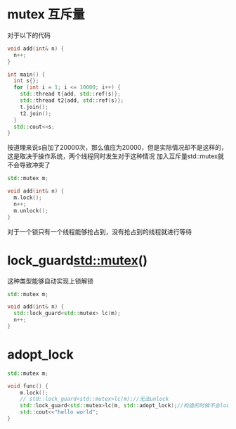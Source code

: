 # mutex 互斥量
对于以下的代码
```cpp
void add(int& n) {
  n++;
}

int main() {
  int s{};
  for (int i = 1; i <= 10000; i++) {
    std::thread t{add, std::ref(s)};
    std::thread t2{add, std::ref(s)};
    t.join();
    t2.join();
  }
  std::cout<<s;
}
```
按道理来说s自加了20000次，那么值应为20000，但是实际情况却不是这样的，这是取决于操作系统，两个线程同时发生对于这种情况
加入互斥量std::mutex就不会导致冲突了
```cpp
std::mutex m;

void add(int& n) {
  m.lock();
  n++;
  m.unlock();
}
```
对于一个锁只有一个线程能够抢占到，没有抢占到的线程就进行等待
# lock_guard<std::mutex>()
这种类型能够自动实现上锁解锁
```cpp
std::mutex m;

void add(int& n) {
  std::lock_guard<std::mutex> lc(m);
  n++;
}


```

# adopt_lock
```cpp
std::mutex m;

void func() {
    m.lock();
    // std::lock_guard<std::mutex>lc(m);//无法unlock
    std::lock_guard<std::mutex>lc(m, std::adopt_lock);//构造的时候不会lock
    std::cout<<"hello world";
}
```
